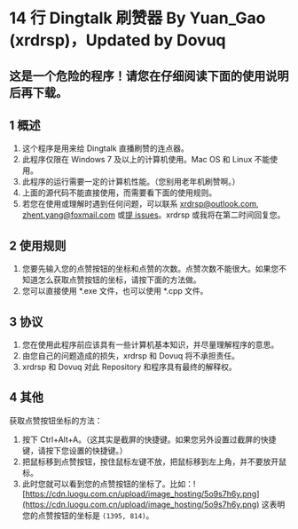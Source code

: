 # 14 行 Dingtalk 刷赞器 By Yuan\_Gao (xrdrsp)，Updated by Dovuq

## 这是一个危险的程序！请您在仔细阅读下面的使用说明后再下载。

## 1 概述

1. 这个程序是用来给 Dingtalk 直播刷赞的连点器。
1. 此程序仅限在 Windows 7 及以上的计算机使用。Mac OS 和 Linux 不能使用。
1. 此程序的运行需要一定的计算机性能。（您别用老年机刷赞啊。）
1. 上面的源代码不能直接使用，而需要看下面的使用规则。
1. 若您在使用或理解时遇到任何问题，可以联系 xrdrsp@outlook.com, zhent.yang@foxmail.com 或[提 issues](https://www.github.com/Dovuq/Dingtalk/issues)。xrdrsp 或我将在第二时间回复您。

## 2 使用规则

1. 您要先输入您的点赞按钮的坐标和点赞的次数。点赞次数不能很大。如果您不知道怎么获取点赞按钮的坐标，请按下面的方法做。
1. 您可以直接使用 \*.exe 文件，也可以使用 \*.cpp 文件。

## 3 协议

1. 您在使用此程序前应该具有一些计算机基本知识，并尽量理解程序的意思。
1. 由您自己的问题造成的损失，xrdrsp 和 Dovuq 将不承担责任。
1. xrdrsp 和 Dovuq 对此 Repository 和程序具有最终的解释权。

## 4 其他

获取点赞按钮坐标的方法：

1. 按下 Ctrl+Alt+A。（这其实是截屏的快捷键。如果您另外设置过截屏的快捷键，请按下您设置的快捷键。）
1. 把鼠标移到点赞按钮，按住鼠标左键不放，把鼠标移到左上角，并不要放开鼠标。
1. 此时您就可以看到您的点赞按钮的坐标了。比如：![https://cdn.luogu.com.cn/upload/image_hosting/5o9s7h6y.png](https://cdn.luogu.com.cn/upload/image_hosting/5o9s7h6y.png) 这表明您的点赞按钮的坐标是 `(1395, 814)`。
